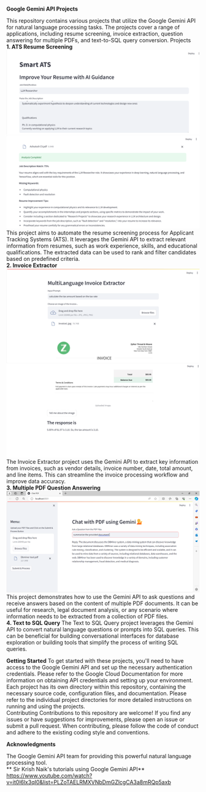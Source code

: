 **Google Gemini API Projects**

This repository contains various projects that utilize the Google Gemini API for natural language processing tasks. The projects cover a range of applications, including resume screening, invoice extraction, question answering for multiple PDFs, and text-to-SQL query conversion.
Projects<br>
**1. ATS Resume Screening**
![ATS1](Assets/ATS1.png)
![ATS2](Assets/ATS2.png)
This project aims to automate the resume screening process for Applicant Tracking Systems (ATS). It leverages the Gemini API to extract relevant information from resumes, such as work experience, skills, and educational qualifications. The extracted data can be used to rank and filter candidates based on predefined criteria.<br>
**2. Invoice Extractor**
![IE](Assets/Inv_ext.png)
![IE2](Assets/inv_ext2.png)
The Invoice Extractor project uses the Gemini API to extract key information from invoices, such as vendor details, invoice number, date, total amount, and line items. This can streamline the invoice processing workflow and improve data accuracy.<br>
**3. Multiple PDF Question Answering**
![PDF](Assets/PDF_Q&A.png)
This project demonstrates how to use the Gemini API to ask questions and receive answers based on the content of multiple PDF documents. It can be useful for research, legal document analysis, or any scenario where information needs to be extracted from a collection of PDF files.<br>
**4. Text to SQL Query**
The Text to SQL Query project leverages the Gemini API to convert natural language questions or prompts into SQL queries. This can be beneficial for building conversational interfaces for database exploration or building tools that simplify the process of writing SQL queries.<br>

**Getting Started**
To get started with these projects, you'll need to have access to the Google Gemini API and set up the necessary authentication credentials. Please refer to the Google Cloud Documentation for more information on obtaining API credentials and setting up your environment.
Each project has its own directory within this repository, containing the necessary source code, configuration files, and documentation. Please refer to the individual project directories for more detailed instructions on running and using the projects.<br>
Contributing
Contributions to this repository are welcome! If you find any issues or have suggestions for improvements, please open an issue or submit a pull request. When contributing, please follow the code of conduct and adhere to the existing coding style and conventions.<br>


**Acknowledgments**<br>

The Google Gemini API team for providing this powerful natural language processing tool.<br>
** Sir Krish Naik's tutorials using Google Gemini API**<br>
https://www.youtube.com/watch?v=it0l6lx3qI0&list=PLZoTAELRMXVNbDmGZlcgCA3a8mRQp5axb
